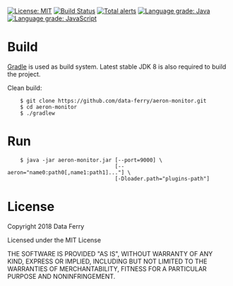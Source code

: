 [![License: MIT](https://img.shields.io/badge/License-MIT-green.svg)](https://opensource.org/licenses/MIT)
[![Build Status](https://travis-ci.com/data-ferry/aeron-monitor.svg?branch=master)](https://travis-ci.com/data-ferry/aeron-monitor)
[![Total alerts](https://img.shields.io/lgtm/alerts/g/data-ferry/aeron-monitor.svg?logo=lgtm&logoWidth=18)](https://lgtm.com/projects/g/data-ferry/aeron-monitor/alerts/)
[![Language grade: Java](https://img.shields.io/lgtm/grade/java/g/data-ferry/aeron-monitor.svg?logo=lgtm&logoWidth=18)](https://lgtm.com/projects/g/data-ferry/aeron-monitor/context:java)
[![Language grade: JavaScript](https://img.shields.io/lgtm/grade/javascript/g/data-ferry/aeron-monitor.svg?logo=lgtm&logoWidth=18)](https://lgtm.com/projects/g/data-ferry/aeron-monitor/context:javascript)

# Build

[Gradle](http://gradle.org/) is used as build system. Latest stable JDK 8 is also required to build
the project.

Clean build:

```shell
    $ git clone https://github.com/data-ferry/aeron-monitor.git
    $ cd aeron-monitor
    $ ./gradlew
```

# Run

```shell
    $ java -jar aeron-monitor.jar [--port=9000] \
                                  [--aeron="name0:path0[,name1:path1]..."] \
                                  [-Dloader.path="plugins-path"] 
```

# License

Copyright 2018 Data Ferry

Licensed under the MIT License

THE SOFTWARE IS PROVIDED "AS IS", WITHOUT WARRANTY OF ANY KIND, EXPRESS OR
IMPLIED, INCLUDING BUT NOT LIMITED TO THE WARRANTIES OF MERCHANTABILITY,
FITNESS FOR A PARTICULAR PURPOSE AND NONINFRINGEMENT.
